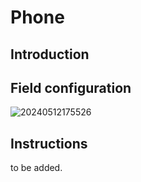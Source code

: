 # Phone

## Introduction

## Field configuration

![20240512175526](https://static-docs.nocobase.com/20240512175526.png)

## Instructions

to be added.
